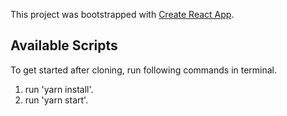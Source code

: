 This project was bootstrapped with [Create React App](https://github.com/facebook/create-react-app).

## Available Scripts
To get started after cloning, run following commands in terminal.
1.  run 'yarn install'.
2.  run 'yarn start'.

